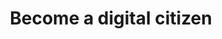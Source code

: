 ---
title: Become a digital citizen
ingress: Create your personal digital identity and use digital services from the public sector.

#SEO
description: MinID is a personal electronic ID that gives access to public services. Create your personal digital identity and use digital services from the public sector.

banner:
    image:
        src: /illustrations/illustration-03.png
        alt: Illustration of a seated character with a phone in his hand

contribute: 
    title: Help us improve this site
    text: Our website is open on github. Here you can contribute with changes to text, code or new functionality. [Websites source code](https://github.com/felleslosninger/minid.digdir.no)
    image:
        src: /illustrations/illustration-05.png
        alt: Illustration of characters working together
---